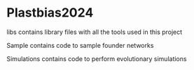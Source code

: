 # Plastbias2024
libs contains library files with all the tools used in this project

Sample contains code to sample founder networks

Simulations contains code to perform evolutionary simulations
